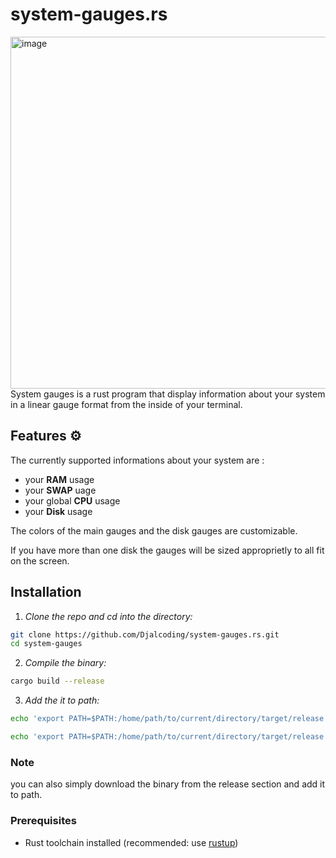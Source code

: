 # system-gauges.rs
<img width="1051" height="563" alt="image" src="https://github.com/user-attachments/assets/a8e40aa5-234e-4efc-b57e-b8a8179214f3" />
System gauges is a rust program that display information about your system in a linear gauge format from the inside of your terminal.

## Features ⚙️
The currently supported informations about your system are : 
- your **RAM** usage
- your **SWAP** uage
- your global **CPU** usage
- your **Disk** usage

The colors of the main gauges and the disk gauges are customizable.

If you have more than one disk the gauges will be sized approprietly to all fit on the screen.



## Installation

1. *Clone the repo and cd into the directory:*
```bash
git clone https://github.com/Djalcoding/system-gauges.rs.git
cd system-gauges
```

2. *Compile the binary:* 
```bash
cargo build --release
```
3. *Add the it to path:*
```bash
echo 'export PATH=$PATH:/home/path/to/current/directory/target/release' >> ~/.bashrc
```

```zsh
echo 'export PATH=$PATH:/home/path/to/current/directory/target/release' >> ~/.zshrc
```

### Note
you can also simply download the binary from the release section and add it to path.

### Prerequisites
- Rust toolchain installed (recommended: use [rustup](https://rustup.rs/))
